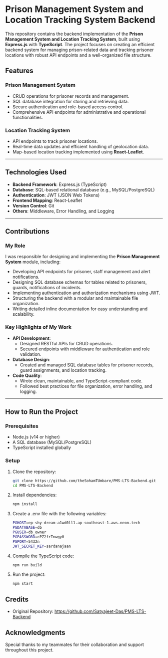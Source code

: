 # Prison Management System and Location Tracking System Backend

This repository contains the backend implementation of the **Prison Management System and Location Tracking System**, built using **Express.js** with **TypeScript**. The project focuses on creating an efficient backend system for managing prison-related data and tracking prisoner locations with robust API endpoints and a well-organized file structure.

## Features

### Prison Management System
- CRUD operations for prisoner records and management.
- SQL database integration for storing and retrieving data.
- Secure authentication and role-based access control.
- Comprehensive API endpoints for administrative and operational functionalities.

### Location Tracking System
- API endpoints to track prisoner locations.
- Real-time data updates and efficient handling of geolocation data.
- Map-based location tracking implemented using **React-Leaflet**.

---

## Technologies Used

- **Backend Framework**: Express.js (TypeScript)
- **Database**: SQL-based relational database (e.g., MySQL/PostgreSQL)
- **Authentication**: JWT (JSON Web Tokens)
- **Frontend Mapping**: React-Leaflet
- **Version Control**: Git
- **Others**: Middleware, Error Handling, and Logging

---

## Contributions

### My Role
I was responsible for designing and implementing the **Prison Management System** module, including:
- Developing API endpoints for prisoner, staff management and alert notifications.
- Designing SQL database schemas for tables related to prisoners, guards, notifications of incidents.
- Implementing authentication and authorization mechanisms using JWT.
- Structuring the backend with a modular and maintainable file organization.
- Writing detailed inline documentation for easy understanding and scalability.

### Key Highlights of My Work
- **API Development**:
  - Designed RESTful APIs for CRUD operations.
  - Secured endpoints with middleware for authentication and role validation.
- **Database Design**:
  - Created and managed SQL database tables for prisoner records, guard assignments, and location tracking.
- **Code Quality**:
  - Wrote clean, maintainable, and TypeScript-compliant code.
  - Followed best practices for file organization, error handling, and logging.

---

## How to Run the Project

### Prerequisites
- Node.js (v14 or higher)
- A SQL database (MySQL/PostgreSQL)
- TypeScript installed globally

### Setup
1. Clone the repository:
   ```bash
   git clone https://github.com/theSohamTUmbare/PMS-LTS-Backend.git
   cd PMS-LTS-Backend
2. Install dependencies:
   ```bash
   npm install
3. Create a .env file with the following variables:
   ```bash
   PGHOST=ep-shy-dream-a1wd0ll1.ap-southeast-1.aws.neon.tech
   PGDATABASE=db
   PGUSER=db_owner
   PGPASSWORD=cPZ2frTnwgy0
   PGPORT=5432n
   JWT_SECRET_KEY=sardanajaan
4. Compile the TypeScript code:
   ```bash
   npm run build
5. Run the project:
   ```bash
   npm start


## Credits
- Original Repository: https://github.com/Satyajeet-Das/PMS-LTS-Backend

## Acknowledgments
Special thanks to my teammates for their collaboration and support throughout this project.
